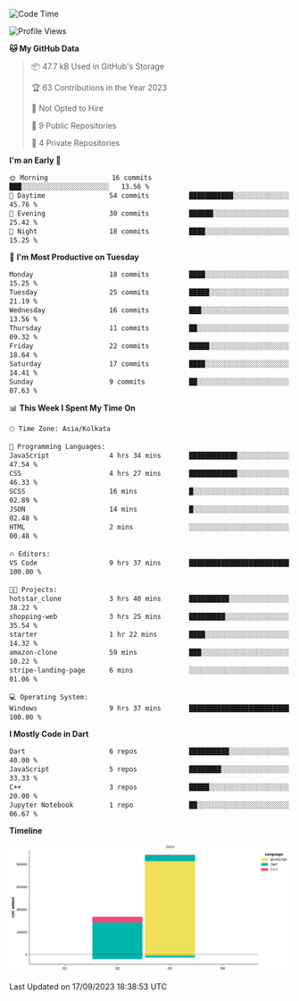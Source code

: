<!--START_SECTION:waka-->
![Code Time](http://img.shields.io/badge/Code%20Time-161%20hrs%2037%20mins-blue)

![Profile Views](http://img.shields.io/badge/Profile%20Views-0-blue)

**🐱 My GitHub Data** 

> 📦 47.7 kB Used in GitHub's Storage 
 > 
> 🏆 63 Contributions in the Year 2023
 > 
> 🚫 Not Opted to Hire
 > 
> 📜 9 Public Repositories 
 > 
> 🔑 4 Private Repositories 
 > 
**I'm an Early 🐤** 

```text
🌞 Morning                16 commits          ███░░░░░░░░░░░░░░░░░░░░░░   13.56 % 
🌆 Daytime                54 commits          ███████████░░░░░░░░░░░░░░   45.76 % 
🌃 Evening                30 commits          ██████░░░░░░░░░░░░░░░░░░░   25.42 % 
🌙 Night                  18 commits          ████░░░░░░░░░░░░░░░░░░░░░   15.25 % 
```
📅 **I'm Most Productive on Tuesday** 

```text
Monday                   18 commits          ████░░░░░░░░░░░░░░░░░░░░░   15.25 % 
Tuesday                  25 commits          █████░░░░░░░░░░░░░░░░░░░░   21.19 % 
Wednesday                16 commits          ███░░░░░░░░░░░░░░░░░░░░░░   13.56 % 
Thursday                 11 commits          ██░░░░░░░░░░░░░░░░░░░░░░░   09.32 % 
Friday                   22 commits          █████░░░░░░░░░░░░░░░░░░░░   18.64 % 
Saturday                 17 commits          ████░░░░░░░░░░░░░░░░░░░░░   14.41 % 
Sunday                   9 commits           ██░░░░░░░░░░░░░░░░░░░░░░░   07.63 % 
```


📊 **This Week I Spent My Time On** 

```text
🕑︎ Time Zone: Asia/Kolkata

💬 Programming Languages: 
JavaScript               4 hrs 34 mins       ████████████░░░░░░░░░░░░░   47.54 % 
CSS                      4 hrs 27 mins       ████████████░░░░░░░░░░░░░   46.33 % 
SCSS                     16 mins             █░░░░░░░░░░░░░░░░░░░░░░░░   02.89 % 
JSON                     14 mins             █░░░░░░░░░░░░░░░░░░░░░░░░   02.48 % 
HTML                     2 mins              ░░░░░░░░░░░░░░░░░░░░░░░░░   00.48 % 

🔥 Editors: 
VS Code                  9 hrs 37 mins       █████████████████████████   100.00 % 

🐱‍💻 Projects: 
hotstar_clone            3 hrs 40 mins       ██████████░░░░░░░░░░░░░░░   38.22 % 
shopping-web             3 hrs 25 mins       █████████░░░░░░░░░░░░░░░░   35.54 % 
starter                  1 hr 22 mins        ████░░░░░░░░░░░░░░░░░░░░░   14.32 % 
amazon-clone             59 mins             ███░░░░░░░░░░░░░░░░░░░░░░   10.22 % 
stripe-landing-page      6 mins              ░░░░░░░░░░░░░░░░░░░░░░░░░   01.06 % 

💻 Operating System: 
Windows                  9 hrs 37 mins       █████████████████████████   100.00 % 
```

**I Mostly Code in Dart** 

```text
Dart                     6 repos             ██████████░░░░░░░░░░░░░░░   40.00 % 
JavaScript               5 repos             ████████░░░░░░░░░░░░░░░░░   33.33 % 
C++                      3 repos             █████░░░░░░░░░░░░░░░░░░░░   20.00 % 
Jupyter Notebook         1 repo              ██░░░░░░░░░░░░░░░░░░░░░░░   06.67 % 
```



**Timeline**

![Lines of Code chart](https://raw.githubusercontent.com/sairam030/sairam030/main/assets/bar_graph.png)


 Last Updated on 17/09/2023 18:38:53 UTC
<!--END_SECTION:waka-->
